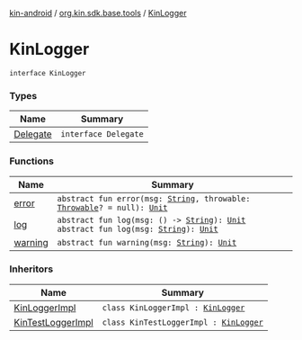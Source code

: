 [kin-android](../../index.md) / [org.kin.sdk.base.tools](../index.md) / [KinLogger](./index.md)

# KinLogger

`interface KinLogger`

### Types

| Name | Summary |
|---|---|
| [Delegate](-delegate/index.md) | `interface Delegate` |

### Functions

| Name | Summary |
|---|---|
| [error](error.md) | `abstract fun error(msg: `[`String`](https://kotlinlang.org/api/latest/jvm/stdlib/kotlin/-string/index.html)`, throwable: `[`Throwable`](https://kotlinlang.org/api/latest/jvm/stdlib/kotlin/-throwable/index.html)`? = null): `[`Unit`](https://kotlinlang.org/api/latest/jvm/stdlib/kotlin/-unit/index.html) |
| [log](log.md) | `abstract fun log(msg: () -> `[`String`](https://kotlinlang.org/api/latest/jvm/stdlib/kotlin/-string/index.html)`): `[`Unit`](https://kotlinlang.org/api/latest/jvm/stdlib/kotlin/-unit/index.html)<br>`abstract fun log(msg: `[`String`](https://kotlinlang.org/api/latest/jvm/stdlib/kotlin/-string/index.html)`): `[`Unit`](https://kotlinlang.org/api/latest/jvm/stdlib/kotlin/-unit/index.html) |
| [warning](warning.md) | `abstract fun warning(msg: `[`String`](https://kotlinlang.org/api/latest/jvm/stdlib/kotlin/-string/index.html)`): `[`Unit`](https://kotlinlang.org/api/latest/jvm/stdlib/kotlin/-unit/index.html) |

### Inheritors

| Name | Summary |
|---|---|
| [KinLoggerImpl](../-kin-logger-impl/index.md) | `class KinLoggerImpl : `[`KinLogger`](./index.md) |
| [KinTestLoggerImpl](../-kin-test-logger-impl/index.md) | `class KinTestLoggerImpl : `[`KinLogger`](./index.md) |
